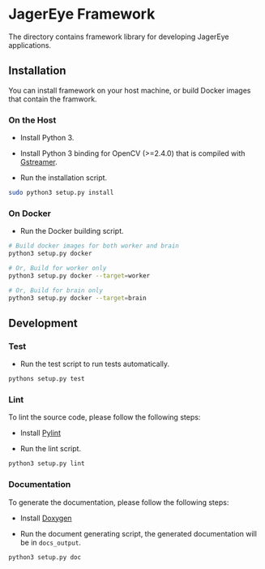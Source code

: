 # JagerEye Framework

The directory contains framework library for developing JagerEye applications.

## Installation

You can install framework on your host machine, or build Docker images that contain the framwork.

### On the Host

* Install Python 3.

* Install Python 3 binding for OpenCV (>=2.4.0) that is compiled with [Gstreamer](https://gstreamer.freedesktop.org/).

* Run the installation script.

```bash
sudo python3 setup.py install
```

### On Docker

* Run the Docker building script.

```bash
# Build docker images for both worker and brain
python3 setup.py docker

# Or, Build for worker only
python3 setup.py docker --target=worker

# Or, Build for brain only
python3 setup.py docker --target=brain
```

## Development

### Test

* Run the test script to run tests automatically.

```bash
pythons setup.py test
```

### Lint

To lint the source code, please follow the following steps:

* Install [Pylint](https://www.pylint.org/)

* Run the lint script.

```bash
python3 setup.py lint
```

### Documentation

To generate the documentation, please follow the following steps:

* Install [Doxygen](http://www.stack.nl/~dimitri/doxygen/)

* Run the document generating script, the generated documentation will be in `docs_output`.

```bash
python3 setup.py doc
```

